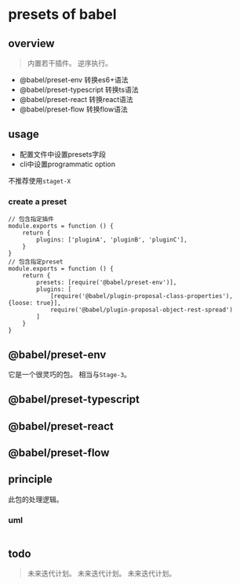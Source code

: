 # presets of babel

## overview
> 内置若干插件。
> 逆序执行。

- @babel/preset-env 转换es6+语法
- @babel/preset-typescript 转换ts语法
- @babel/preset-react 转换react语法
- @babel/preset-flow 转换flow语法

## usage
- 配置文件中设置presets字段
- cli中设置programmatic option

不推荐使用`staget-X`

### create a preset
```
// 包含指定插件
module.exports = function () {
    return {
        plugins: ['pluginA', 'pluginB', 'pluginC'],
    }
}
// 包含指定preset
module.exports = function () {
    return {
        presets: [require('@babel/preset-env')],
        plugins: [
            [require('@babel/plugin-proposal-class-properties'), {loose: true}],
            require('@babel/plugin-proposal-object-rest-spread')
        ]
    }
}
```

## @babel/preset-env
它是一个很灵巧的包。
相当与`Stage-3`。

## @babel/preset-typescript

## @babel/preset-react

## @babel/preset-flow

## principle
此包的处理逻辑。

### uml
```
```

## todo
> 未来迭代计划。
> 未来迭代计划。
> 未来迭代计划。